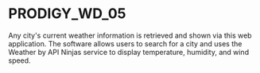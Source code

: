 # PRODIGY_WD_05

Any city's current weather information is retrieved and shown via this web application. The software allows users to search for a city and uses the Weather by API Ninjas service to display temperature, humidity, and wind speed.
